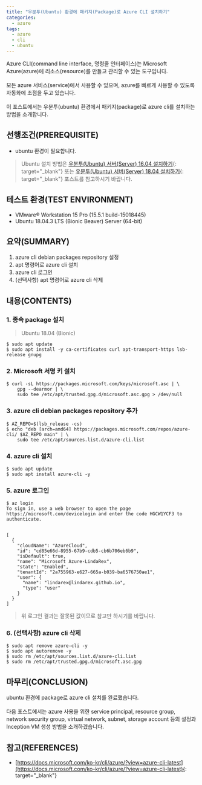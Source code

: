 ```yaml
---
title: "우분투(Ubuntu) 환경에 패키지(Package)로 Azure CLI 설치하기"
categories: 
  - azure
tags: 
  - azure
  - cli
  - ubuntu
---
```



Azure CLI(command line interface, 명령줄 인터페이스)는 Microsoft Azure(azure)에 리소스(resource)를 만들고 관리할 수 있는 도구입니다.
<br /><br />
모든 azure 서비스(service)에서 사용할 수 있으며, azure를 빠르게 사용할 수 있도록 자동화에 초점을 두고 있습니다.
<br /><br />
이 포스트에서는 우분투(ubuntu) 환경에서 패키지(package)로 azure cli를 설치하는 방법을 소개합니다.


## 선행조건(PREREQUISITE)
- ubuntu 환경이 필요합니다.

> Ubuntu 설치 방법은 [우분투(Ubuntu) 서버(Server) 16.04 설치하기](https://lindarex.github.io/ubuntu/ubuntu-1604-installation/){: target="\_blank"} 또는 [우분투(Ubuntu) 서버(Server) 18.04 설치하기](https://lindarex.github.io/ubuntu/ubuntu-1804-installation/){: target="\_blank"} 포스트를 참고하시기 바랍니다.


## 테스트 환경(TEST ENVIRONMENT)
- VMware® Workstation 15 Pro (15.5.1 build-15018445)
- Ubuntu 18.04.3 LTS (Bionic Beaver) Server (64-bit)


## 요약(SUMMARY)
1. azure cli debian packages repository 설정
2. apt 명령어로 azure cli 설치
3. azure cli 로그인
4. (선택사항) apt 명령어로 azure cli 삭제


## 내용(CONTENTS)
### 1. 종속 package 설치

> Ubuntu 18.04 (Bionic)

```console
$ sudo apt update
$ sudo apt install -y ca-certificates curl apt-transport-https lsb-release gnupg
```

### 2. Microsoft 서명 키 설치
```console
$ curl -sL https://packages.microsoft.com/keys/microsoft.asc | \
    gpg --dearmor | \
    sudo tee /etc/apt/trusted.gpg.d/microsoft.asc.gpg > /dev/null
```

### 3. azure cli debian packages repository 추가
```console
$ AZ_REPO=$(lsb_release -cs)
$ echo "deb [arch=amd64] https://packages.microsoft.com/repos/azure-cli/ $AZ_REPO main" | \
    sudo tee /etc/apt/sources.list.d/azure-cli.list
```

### 4. azure cli 설치
```console
$ sudo apt update
$ sudo apt install azure-cli -y
```

### 5. azure 로그인
```console
$ az login
To sign in, use a web browser to open the page https://microsoft.com/devicelogin and enter the code HGCW1YCF3 to authenticate.


[
  {
    "cloudName": "AzureCloud",
    "id": "cd85e66d-8955-67b9-cdb5-cb6b706eb6b9",
    "isDefault": true,
    "name": "Microsoft Azure-LindaRex",
    "state": "Enabled",
    "tenantId": "2a755963-e627-665a-b039-ba6576750ae1",
    "user": {
      "name": "lindarex@lindarex.github.io",
      "type": "user"
    }
  }
]
```

> 위 로그인 결과는 잘못된 값이므로 참고만 하시기를 바랍니다.

### 6. (선택사항) azure cli 삭제
```console
$ sudo apt remove azure-cli -y
$ sudo apt autoremove -y
$ sudo rm /etc/apt/sources.list.d/azure-cli.list
$ sudo rm /etc/apt/trusted.gpg.d/microsoft.asc.gpg
```


## 마무리(CONCLUSION)
ubuntu 환경에 package로 azure cli 설치를 완료했습니다.
<br /><br />
다음 포스트에서는 azure 사용을 위한 service principal, resource group, network security group, virtual network, subnet, storage account 등의 설정과 Inception VM 생성 방법을 소개하겠습니다.


## 참고(REFERENCES)
- [https://docs.microsoft.com/ko-kr/cli/azure/?view=azure-cli-latest](https://docs.microsoft.com/ko-kr/cli/azure/?view=azure-cli-latest){: target="\_blank"}
